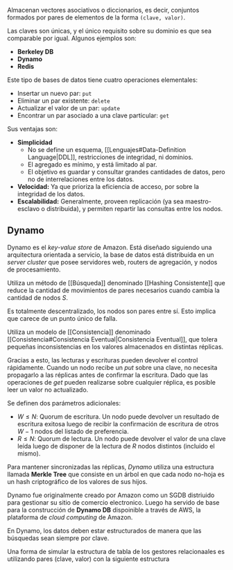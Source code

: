 Almacenan vectores asociativos o diccionarios, es decir, conjuntos formados por pares de elementos de la forma `(clave, valor)`.

Las claves son únicas, y el único requisito sobre su dominio es que sea comparable por igual. Algunos ejemplos son:

- **Berkeley DB**
- **Dynamo**
- **Redis**

Este tipo de bases de datos tiene cuatro operaciones elementales:

- Insertar un nuevo par: `put`
- Eliminar un par existente: `delete`
- Actualizar el valor de un par: `update`
- Encontrar un par asociado a una clave particular: `get`

Sus ventajas son:

- **Simplicidad**
	- No se define un esquema, [[Lenguajes#Data-Definition Language|DDL]], restricciones de integridad, ni dominios.
	- El agregado es mínimo, y está limitado al par.
	- El objetivo es guardar y consultar grandes cantidades de datos, pero no de interrelaciones entre los datos.
- **Velocidad:** Ya que prioriza la eficiencia de acceso, por sobre la integridad de los datos.
- **Escalabilidad:** Generalmente, proveen replicación (ya sea maestro-esclavo o distribuida), y permiten repartir las consultas entre los nodos.

## Dynamo

Dynamo es el *key-value store* de Amazon. Está diseñado siguiendo una arquitectura orientada a servicio, la base de datos está distribuida en un *server cluster* que posee servidores web, routers de agregación, y nodos de procesamiento.

Utiliza un método de [[Búsqueda]] denominado [[Hashing Consistente]] que reduce la cantidad de movimientos de pares necesarios cuando cambia la cantidad de nodos $S$.

Es totalmente descentralizado, los nodos son pares entre sí. Esto implica que carece de un punto único de falla.

Utiliza un modelo de [[Consistencia]] denominado [[Consistencia#Consistencia Eventual|Consistencia Eventual]], que tolera pequeñas inconsistencias en los valores almacenados en distintas réplicas.

Gracias a esto, las lecturas y escrituras pueden devolver el control rápidamente. Cuando un nodo recibe un *put* sobre una clave, no necesita propagarlo a las réplicas antes de confirmar la escritura. Dado que las operaciones de *get* pueden realizarse sobre cualquier réplica, es posible leer un valor no actualizado.

Se definen dos parámetros adicionales:

- $W \leq N$: Quorum de escritura. Un nodo puede devolver un resultado de escritura exitosa luego de recibir la confirmación de escritura de otros $W-1$ nodos del listado de preferencia.
- $R \leq N$: Quorum de lectura. Un nodo puede devolver el valor de una clave leída luego de disponer de la lectura de $R$ nodos distintos (incluido el mismo).

Para mantener sincronizadas las réplicas, *Dynamo* utiliza una estructura llamada **Merkle Tree** que consiste en un árbol en que cada nodo no-hoja es un hash criptográfico de los valores de sus hijos.

Dynamo fue originalmente creado por Amazon como un SGDB distriuido para gestionar su sitio de comercio electronico. Luego ha servido de base para la construcción de **Dynamo DB** dispoinible a través de AWS, la plataforma de *cloud computing* de Amazon.

En Dynamo, los datos deben estar estructurados de manera que las búsquedas sean siempre por clave.

Una forma de simular la estructura de tabla de los gestores relacionaales es utilizando pares (clave, valor) con la siguiente estructura
